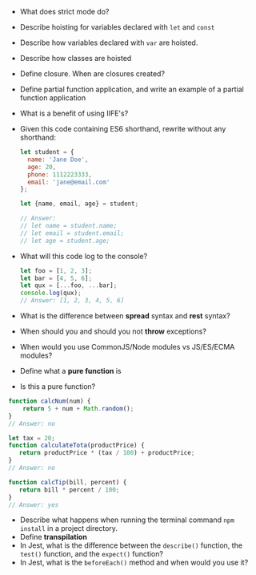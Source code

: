 - What does strict mode do?
- Describe hoisting for variables declared with `let` and `const`
- Describe how variables declared with `var` are hoisted.
- Describe how classes are hoisted
- Define closure. When are closures created?
- Define partial function application, and write an example of a partial function application
- What is a benefit of using IIFE's?
- Given this code containing ES6 shorthand, rewrite without any shorthand:
    
    ```jsx
    let student = {
      name: 'Jane Doe',
      age: 20,
      phone: 1112223333,
      email: 'jane@email.com'
    };
    
    let {name, email, age} = student;
    
    // Answer:
    // let name = student.name;
    // let email = student.email;
    // let age = student.age;
    ```
    
- What will this code log to the console?
    
    ```jsx
    let foo = [1, 2, 3];
    let bar = [4, 5, 6];
    let qux = [...foo, ...bar];
    console.log(qux);  
    // Answer: [1, 2, 3, 4, 5, 6]
    ```
    
- What is the difference between **spread** syntax and **rest** syntax?
- When should you and should you not **throw** exceptions?
- When would you use CommonJS/Node modules vs JS/ES/ECMA modules?
- Define what a **pure function** is
- Is this a pure function?

```jsx
function calcNum(num) {
	return 5 + num + Math.random();
}
// Answer: no
```

```jsx
let tax = 20;
function calculateTota(productPrice) {
   return productPrice * (tax / 100) + productPrice;
}
// Answer: no
```

```jsx
function calcTip(bill, percent) {
   return bill * percent / 100;
}
// Answer: yes
```

- Describe what happens when running the terminal command `npm install` in a project directory.
- Define **transpilation**
- In Jest, what is the difference between the `describe()` function, the `test()` function, and the `expect()` function?
- In Jest, what is the `beforeEach()` method and when would you use it?
